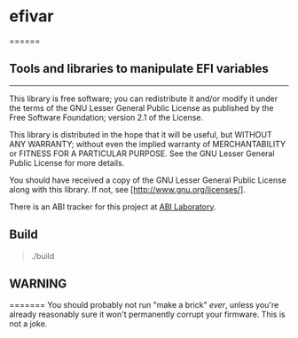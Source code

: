 # efivar
======

## Tools and libraries to manipulate EFI variables
---------------------------------------------

This library is free software; you can redistribute it and/or
modify it under the terms of the GNU Lesser General Public
License as published by the Free Software Foundation; version 2.1
of the License.

This library is distributed in the hope that it will be useful,
but WITHOUT ANY WARRANTY; without even the implied warranty of
MERCHANTABILITY or FITNESS FOR A PARTICULAR PURPOSE.  See the GNU
Lesser General Public License for more details.

You should have received a copy of the GNU Lesser General Public License
along with this library.  If not, see [http://www.gnu.org/licenses/].

There is an ABI tracker for this project at [ABI Laboratory].

[http://www.gnu.org/licenses/]: http://www.gnu.org/licenses/
[ABI Laboratory]: https://abi-laboratory.pro/tracker/timeline/efivar/

## Build
>./build

## WARNING
=======
You should probably not run "make a brick" *ever*, unless you're already
reasonably sure it won't permanently corrupt your firmware.  This is not a
joke.
